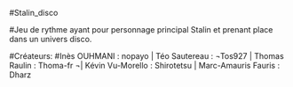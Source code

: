 #Stalin_disco

#Jeu de rythme ayant pour personnage principal Stalin et prenant place dans un univers disco.

#Créateurs:
#Inès OUHMANI : nopayo | Téo Sautereau : ¬Tos927 | Thomas Raulin : Thoma-fr ¬| Kévin Vu-Morello : Shirotetsu | Marc-Amauris Fauris : Dharz